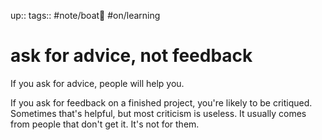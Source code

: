 up:: 
tags:: #note/boat🚤 #on/learning 

# ask for advice, not feedback

If you ask for advice, people will help you.

If you ask for feedback on a finished project, you're likely to be critiqued. Sometimes that's helpful, but most criticism is useless. It usually comes from people that don't get it. It's not for them.
